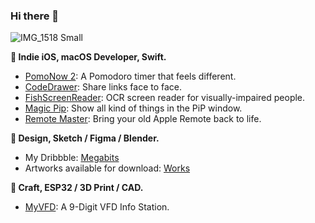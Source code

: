 ### Hi there 👋

![IMG_1518 Small](https://github.com/user-attachments/assets/eb2d89d2-0cd7-4e1c-8d46-50d37f9d2ea9)

**🔨 Indie iOS, macOS Developer, Swift.**

* [PomoNow 2](https://apps.apple.com/app/id1505296579): A Pomodoro timer that feels different.
* [CodeDrawer](https://apps.apple.com/app/id1438149621): Share links face to face.
* [FishScreenReader](https://apps.apple.com/app/id1527210860): OCR screen reader for visually-impaired people.
* [Magic Pip](https://itunes.apple.com/app/id1329941178): Show all kind of things in the PiP window.
* [Remote Master](https://github.com/megabitsenmzq/Remote-Master): Bring your old Apple Remote back to life.

**💎 Design, Sketch / Figma / Blender.**

* My Dribbble: [Megabits](https://dribbble.com/Megabits)
* Artworks available for download: [Works](https://megabits.xyz/works/works)

**🧶 Craft, ESP32 / 3D Print / CAD.**

* [MyVFD](https://github.com/megabitsenmzq/MyVFD): A 9-Digit VFD Info Station.
